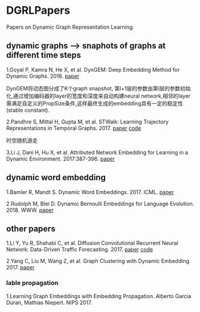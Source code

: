 # DGRLPapers
Papers on Dynamic Graph Representation Learning.



## dynamic graphs --> snaphots of graphs at different time steps

1.Goyal P, Kamra N, He X, et al. DynGEM: Deep Embedding Method for Dynamic Graphs. 2018. [paper](http://cn.arxiv.org/pdf/1805.11273)

DynGEM将动态图分成了K个graph snapshot, 第l+1层的参数由第l层的参数初始化,通过增加编码器的layer的宽度和深度来自动构建neural network,相邻的layer需满足自定义的PropSize条件,这样最终生成的embedding具有一定的稳定性(stable constant).

2.Pandhre S, Mittal H, Gupta M, et al. STWalk: Learning Trajectory Representations in Temporal Graphs. 2017. [paper](http://cn.arxiv.org/abs/1711.04150) [code](https://github.com/supriya-pandhre/STWalk)

时空随机游走

3.Li J, Dani H, Hu X, et al. Attributed Network Embedding for Learning in a Dynamic Environment. 2017:387-396. [paper](http://cn.arxiv.org/abs/1706.01860)

## dynamic word embedding
1.Bamler R, Mandt S. Dynamic Word Embeddings. 2017. ICML. [paper](http://cn.arxiv.org/abs/1702.08359)

2.Rudolph M, Blei D. Dynamic Bernoulli Embeddings for Language Evolution. 2018. WWW. [paper](http://cn.arxiv.org/abs/1702.08359)


## other papers

1.Li Y, Yu R, Shahabi C, et al. Diffusion Convolutional Recurrent Neural Network: Data-Driven Traffic Forecasting. 2017. [paper](http://cn.arxiv.org/pdf/1707.01926) [code](https://github.com/liyaguang/DCRNN)

2.Yang C, Liu M, Wang Z, et al. Graph Clustering with Dynamic Embedding. 2017. [paper](http://cn.arxiv.org/abs/1712.08249)

### lable propagation
1.Learning Graph Embeddings with Embedding Propagation. Alberto Garcia Duran, Mathias Niepert. NIPS 2017. 
